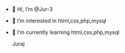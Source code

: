 - 👋 Hi, I’m @Jur-3
- 👀 I’m interested in html,css,php,mysql
- 🌱 I’m currently learning html,css,php,mysql
   
   Juraj
